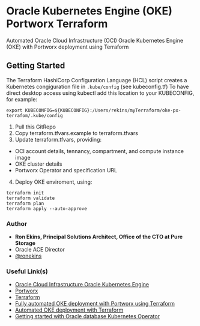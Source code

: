 # Oracle Kubernetes Engine (OKE) Portworx Terraform
Automated Oracle Cloud Infrastructure (OCI) Oracle Kubernetes Engine (OKE) with Portworx deployment using Terraform

## Getting Started

The Terraform HashiCorp Configuration Language (HCL) script creates a Kubernetes congiguration file in `.kube/config` (see kubeconfig.tf)
To have direct desktop access using kubectl add this location to your KUBECONFIG, for example:

`export KUBECONFIG=${KUBECONFIG}:/Users/rekins/myTerraform/oke-px-terrafom/.kube/config`

1. Pull this GitRepo
2. Copy terraform.tfvars.example to terraform.tfvars
3. Update terraform.tfvars, providing:
- OCI account details, tennancy, compartment, and compute instance image
- OKE cluster details
- Portworx Operator and specification URL
4. Deploy OKE enviroment, using:
```
terraform init
terraform validate
terraform plan
terraform apply --auto-approve
```
### Author

- **Ron Ekins, Principal Solutions Architect, Office of the CTO at Pure Storage**
- Oracle ACE Director
- [@ronekins](https://www/twitter.com/ronekins)

### Useful Link(s)

- [Oracle Cloud Infrastructure Oracle Kubernetes Engine](https://www.oracle.com/uk/cloud-native/container-engine-kubernetes/)
- [Portworx](https://portworx.com)
- [Terraform](https://www.terraform.io) 
- [Fully automated OKE deployment with Portworx using Terraform](https://ronekins.com/2022/)
- [Automated OKE deployment with Terraform](https://ronekins.com/2021/01/20/automated-oracle-container-engine-for-kubernetes-oke-build-with-terraform/)
- [Getting started with Oracle database Kubernetes Operator](https://ronekins.com/2021/11/11/getting-started-with-the-oracle-database-kubernetes-operator-part-1)
